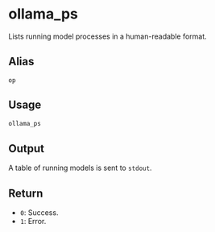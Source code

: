 # ollama_ps

Lists running model processes in a human-readable format.

## Alias

`op`

## Usage

```bash
ollama_ps
```

## Output

A table of running models is sent to `stdout`.

## Return

* `0`: Success.
* `1`: Error.
